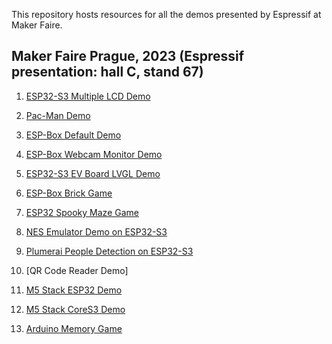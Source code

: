 This repository hosts resources for all the demos presented by Espressif at Maker Faire.

Maker Faire Prague, 2023 (Espressif presentation: hall C, stand 67)
------------------------
1. [ESP32-S3 Multiple LCD Demo](https://github.com/espzav/Multiple-LCD-Demo)

2. [Pac-Man Demo](https://github.com/SuGlider/Pacman)

3. [ESP-Box Default Demo](https://github.com/espressif/esp-box/tree/master/examples/factory_demo)

4. [ESP-Box Webcam Monitor Demo](https://github.com/espzav/UVC-Camera-and-MSC-LVGL-Example)

5. [ESP32-S3 EV Board LVGL Demo](https://github.com/espressif/esp-bsp/tree/master/examples/display_lvgl_demos)

6. [ESP-Box Brick Game](https://doc.embedded-wizard.de/getting-started-esp32)

7. [ESP32 Spooky Maze Game](https://github.com/georgik/esp32-spooky-maze-game)

8. [NES Emulator Demo on ESP32-S3](https://github.com/espzav/esp32-nesemu/tree/idf_5.0)

9. [Plumerai People Detection on ESP32-S3](https://docs.plumerai.com/1.10/people_detection_esp32_s3_demo/)

10. [QR Code Reader Demo]

11. [M5 Stack ESP32 Demo](https://github.com/m5stack/Core2-for-AWS-IoT-Kit/tree/master/Factory-Firmware)

12. [M5 Stack CoreS3 Demo](https://github.com/m5stack/M5CoreS3/tree/main)

13. [Arduino Memory Game](https://github.com/PilnyTomas/arduino-memory-game)
